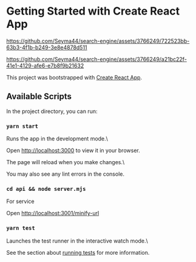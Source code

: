 # Getting Started with Create React App

https://github.com/Seyma44/search-engine/assets/3766249/722523bb-63b3-4f1b-b249-3e8e4878d511

https://github.com/Seyma44/search-engine/assets/3766249/a21bc22f-41e1-4129-afe6-e7b8f9b21632

This project was bootstrapped with [Create React App](https://github.com/facebook/create-react-app).

## Available Scripts

In the project directory, you can run:

### `yarn start`

Runs the app in the development mode.\

Open [http://localhost:3000](http://localhost:3000) to view it in your browser.

The page will reload when you make changes.\

You may also see any lint errors in the console.

### `cd api && node server.mjs` 

For service 

Open [http://localhost:3001/minify-url](http://localhost:3001/minify-url)

### `yarn test`

Launches the test runner in the interactive watch mode.\

See the section about [running tests](https://facebook.github.io/create-react-app/docs/running-tests) for more information.
